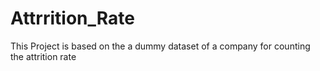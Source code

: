 # Attrrition_Rate
This Project is based on the a dummy dataset of a company for counting the attrition rate
